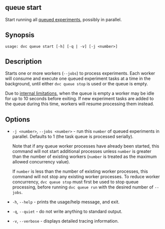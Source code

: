 ## queue start

Start running all [queued experiments], possibly in parallel.

[queued experiments]:
  /doc/user-guide/experiment-management/running-experiments#the-experiments-queue

## Synopsis

```usage
usage: dvc queue start [-h] [-q | -v] [-j <number>]
```

## Description

Starts one or more workers (`--jobs`) to process experiments. Each worker will
consume and execute one queued experiment tasks at a time in the background,
until either `dvc queue stop` is used or the queue is empty.

<admon type="info">

Due to [internal limitations], when the queue is empty a worker may be idle for
up to 10 seconds before exiting. If new experiment tasks are added to the queue
during this time, workers will resume processing them instead.

[internal limitations]:
  /doc/user-guide/experiment-management/running-experiments#how-are-experiments-queued

</admon>

## Options

- `-j <number>`, `--jobs <number>` - run this `number` of queued experiments in
  parallel. Defaults to 1 (the task queue is processed serially).

  <admon type="info">

  Note that if any queue worker processes have already been started, this
  command will not start additional processes unless `number` is greater than
  the number of existing workers (`number` is treated as the maximum allowed
  concurrency value).

  If `number` is less than the number of existing worker processes, this command
  will not stop any existing worker processes. To reduce worker concurrency,
  `dvc queue stop` must first be used to stop queue processing, before running
  `dvc queue run` with the desired number of `--jobs`.

  </admon>

- `-h`, `--help` - prints the usage/help message, and exit.

- `-q`, `--quiet` - do not write anything to standard output.

- `-v`, `--verbose` - displays detailed tracing information.
